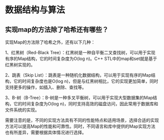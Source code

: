 #  数据结构与算法

## 实现map的方法除了哈希还有哪些？

实现Map的方法除了哈希之外，还有以下几种：

1、红黑树（Red-Black Tree）：红黑树是一种自平衡二叉查找树，可以用于实现有序的Map结构，它的时间复杂度为O(log n)。C++ STL中的map和set就是基于红黑树实现的。

2、跳表（Skip List）：跳表是一种随机化数据结构，可以用于实现有序的Map结构，它的时间复杂度也是O(log n)，但是与红黑树相比，它的实现更加简单，同时支持更多的操作，如插入、删除、查找等。

3、B-树（B-Tree）：B-树是一种多叉平衡树，可以用于实现大型数据集的Map结构，它的时间复杂度为O(log n)，同时支持高效的磁盘访问，因此常用于数据库和文件系统的实现。

需要注意的是，不同的实现方法具有不同的性能特点和适用场景，选择合适的实现方法可以提高Map的性能和可靠性。同时，不同语言和库中提供的Map实现方法也有所差异，需要根据具体情况进行选择。